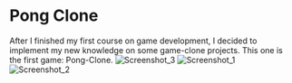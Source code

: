 # Pong Clone
After I finished my first course on game development, I decided to implement my new knowledge on some game-clone projects. This one is the first game: Pong-Clone.
![Screenshot_3](https://user-images.githubusercontent.com/98287025/164679807-81a2c66d-188d-4002-9b02-77faf3251a8c.png)
![Screenshot_1](https://user-images.githubusercontent.com/98287025/164679820-d0436a46-5d3e-4798-8b62-62a060ce68e4.png)
![Screenshot_2](https://user-images.githubusercontent.com/98287025/164679835-7ed26f0d-1711-4d5a-904c-c7c044791086.png)
